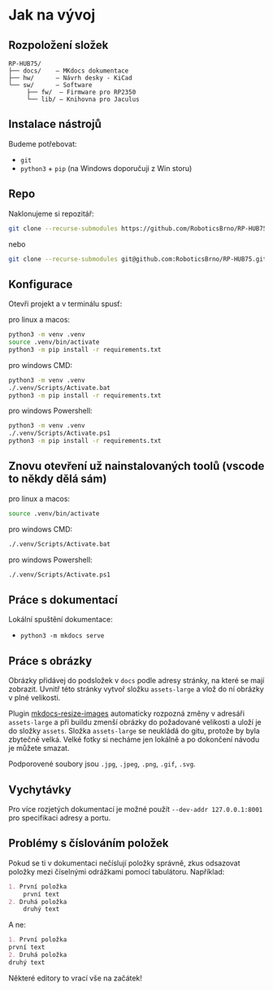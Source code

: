 # Jak na vývoj

## Rozpoložení složek

```
RP-HUB75/
├── docs/    — MKdocs dokumentace
├── hw/      — Návrh desky - KiCad
└── sw/      — Software
     ├── fw/  — Firmware pro RP2350
     └── lib/ — Knihovna pro Jaculus
```

## Instalace nástrojů
Budeme potřebovat:
- `git`
- `python3` + `pip` (na Windows doporučuji z Win storu)

## Repo
Naklonujeme si repozitář:

```bash
git clone --recurse-submodules https://github.com/RoboticsBrno/RP-HUB75.git
```
nebo
```bash
git clone --recurse-submodules git@github.com:RoboticsBrno/RP-HUB75.git
```

## Konfigurace

Otevři projekt a v terminálu spusť:

pro linux a macos:
```bash
python3 -m venv .venv
source .venv/bin/activate
python3 -m pip install -r requirements.txt
```

pro windows CMD:
```bash
python3 -m venv .venv
./.venv/Scripts/Activate.bat
python3 -m pip install -r requirements.txt
```

pro windows Powershell:
```bash
python3 -m venv .venv
./.venv/Scripts/Activate.ps1
python3 -m pip install -r requirements.txt
```

## Znovu otevření už nainstalovaných toolů (vscode to někdy dělá sám)
pro linux a macos:
```bash
source .venv/bin/activate
```

pro windows CMD: 
```bash
./.venv/Scripts/Activate.bat
```

pro windows Powershell: 
```bash
./.venv/Scripts/Activate.ps1
```

## Práce s dokumentací

Lokální spuštění dokumentace:
 - `python3 -m mkdocs serve`

## Práce s obrázky

Obrázky přidávej do podsložek v `docs` podle adresy stránky, na které se mají zobrazit.
Uvnitř této stránky vytvoř složku `assets-large` a vlož do ní obrázky v plné velikosti.

Plugin [mkdocs-resize-images](https://github.com/JakubAndrysek/mkdocs-resize-images) automaticky rozpozná
změny v adresáři `assets-large` a při buildu zmenší obrázky do požadované velikosti a uloží je do složky `assets`.
Složka `assets-large` se neukládá do gitu, protože by byla zbytečně velká. Velké fotky si necháme jen lokálně a po dokončení návodu je můžete smazat.

Podporovené soubory jsou `.jpg`, `.jpeg`, `.png`, `.gif`, `.svg`.


## Vychytávky
Pro více rozjetých dokumentací je možné použít `--dev-addr 127.0.0.1:8001` pro specifikaci adresy a portu.

## Problémy s číslováním položek
Pokud se ti v dokumentaci nečíslují položky správně, zkus odsazovat položky mezi číselnými odrážkami pomocí tabulátoru. Například:
```markdown
1. První položka
    první text
2. Druhá položka
    druhý text
```
A ne: 
```markdown
1. První položka
první text
2. Druhá položka
druhý text
```
Některé editory to vrací vše na začátek!
